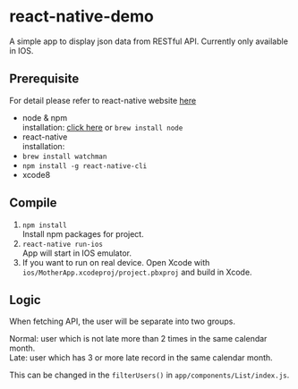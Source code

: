 # react-native-demo
A simple app to display json data from RESTful API.
Currently only available in IOS.

## Prerequisite
For detail please refer to react-native website [here](https://facebook.github.io/react-native/docs/getting-started.html)
* node & npm  
installation: [click here](https://docs.npmjs.com/getting-started/installing-node) or `brew install node`
* react-native  
installation:  
 * `brew install watchman`  
 * `npm install -g react-native-cli`  
* xcode8  


## Compile
1. `npm install`  
Install npm packages for project.  
2. `react-native run-ios`  
App will start in IOS emulator.
3. If you want to run on real device. Open Xcode with `ios/MotherApp.xcodeproj/project.pbxproj` and build in Xcode.

## Logic
When fetching API, the user will be separate into two groups.  

Normal: user which is not late more than 2 times in the same calendar month.  
Late: user which has 3 or more late record in the same calendar month.

This can be changed in the `filterUsers()` in `app/components/List/index.js`.
